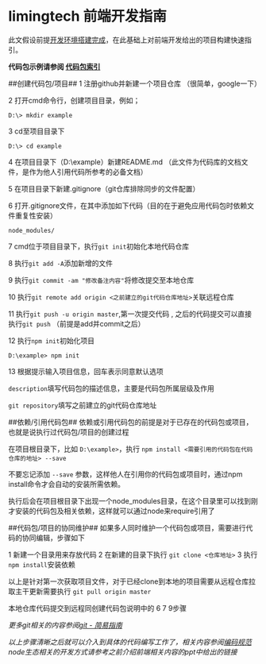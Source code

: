 # limingtech 前端开发指南
此文假设前提[开发环境搭建完成]()，在此基础上对前端开发给出的项目构建快速指引。

**代码包示例请参阅 [代码包索引]()**

##创建代码包/项目##
1 注册github并新建一个项目仓库 （很简单，google一下）

2 打开cmd命令行，创建项目目录，例如；

`D:\> mkdir example`

3 cd至项目目录下

`D:\> cd example`

4 在项目目录下（D:\example）新建README.md （此文件为代码库的文档文件，是作为他人引用代码所参考的必备文档）

5 在项目目录下新建.gitignore（git仓库排除同步的文件配置）

6 打开.gitignore文件，在其中添加如下代码（目的在于避免应用代码包时依赖文件重复性安装）

`node_modules/`

7 cmd位于项目目录下，执行`git init`初始化本地代码仓库

8 执行`git add -A`添加新增的文件

9 执行`git commit -am "修改备注内容"`将修改提交至本地仓库

10 执行`git remote add origin <之前建立的git代码仓库地址>`关联远程仓库

11 执行`git push -u origin master`,第一次提交代码 , 之后的代码提交可以直接执行`git push` （前提是add并commit之后）

12 执行`npm init`初始化项目

`D:\example> npm init`

13 根据提示输入项目信息，回车表示同意默认选项

`description`填写代码包的描述信息，主要是代码包所属层级及作用

`git repository`填写之前建立的git代码仓库地址

##依赖/引用代码包##
依赖或引用代码包的前提是对于已存在的代码包或项目，也就是说执行过代码包/项目的创建过程

在项目根目录下，比如 `D:\example>`，执行 `npm install <需要引用的代码包在代码仓库的地址> --save`

不要忘记添加 `--save` 参数，这样他人在引用你的代码包或项目时，通过npm install命令才会自动的安装所需依赖。

执行后会在项目根目录下出现一个node_modules目录，在这个目录里可以找到刚才安装的代码包及相关依赖，这样就可以通过node来require引用了


##代码包/项目的协同维护##
如果多人同时维护一个代码包或项目，需要进行代码的协同编辑，步骤如下

1 新建一个目录用来存放代码
2 在新建的目录下执行 `git clone <仓库地址>`
3 执行`npm install`安装依赖

以上是针对第一次获取项目文件，对于已经clone到本地的项目需要从远程仓库拉取主干更新需要执行 `git pull origin master`

本地仓库代码提交到远程同创建代码包说明中的 6 7 9步骤

*更多git相关的内容参阅[git - 简易指南](http://www.bootcss.com/p/git-guide/)*

*以上步骤清晰之后就可以介入到具体的代码编写工作了，相关内容参阅[编码规范]()*
*node生态相关的开发方式请参考之前介绍前端相关内容的ppt中给出的链接*



